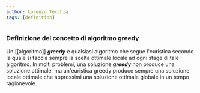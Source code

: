 ```yaml
---
author: Lorenzo Tecchia
tags: [definition]
---
```

### Definizione del concetto di algoritmo greedy
Un'[[algoritmo]] ***greedy*** è qualsiasi algoritmo che segue l'euristica secondo la quale si faccia sempre la scelta ottimale locale ad ogni stage di tale algoritmo. 
In molti problemi, una soluzione ***greedy*** non produce una soluzione ottimale, ma un'euristica greedy produce sempre una soluzione locale ottimale che approssimi una soluzione ottimale globale in un tempo ragionevole.

